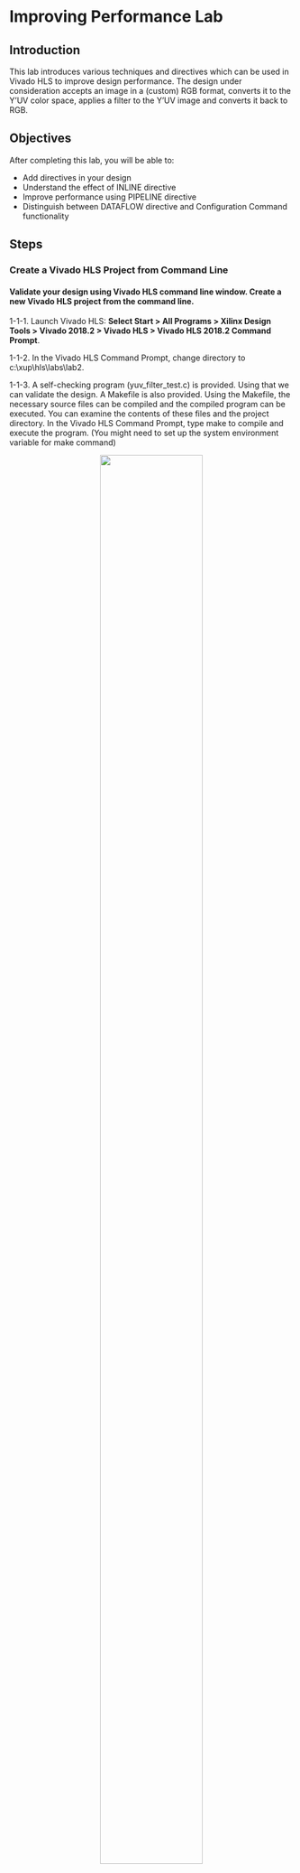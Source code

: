 # Improving Performance Lab

## Introduction

This lab introduces various techniques and directives which can be used in Vivado HLS to improve
design performance. The design under consideration accepts an image in a (custom) RGB format,
converts it to the Y’UV color space, applies a filter to the Y’UV image and converts it back to RGB.

## Objectives

After completing this lab, you will be able to:

* Add directives in your design
* Understand the effect of INLINE directive
* Improve performance using PIPELINE directive
* Distinguish between DATAFLOW directive and Configuration Command functionality

## Steps

### Create a Vivado HLS Project from Command Line

#### Validate your design using Vivado HLS command line window. Create a new Vivado HLS project from the command line.

1-1-1. Launch Vivado HLS: **Select Start > All Programs > Xilinx Design Tools > Vivado 2018.2 > Vivado HLS > Vivado HLS 2018.2 Command Prompt**.

1-1-2. In the Vivado HLS Command Prompt, change directory to c:\xup\hls\labs\lab2.

1-1-3. A self-checking program (yuv_filter_test.c) is provided. Using that we can validate the design. A Makefile is also provided. Using the Makefile, the necessary source files can be compiled and the compiled program can be executed. You can examine the contents of these files and the project directory. In the Vivado HLS Command Prompt, type make to compile and execute the program. (You might need to set up the system environment variable for make command)
    <p align="center">
    <img src ="./images/lab2/Figure1.png" width="60%" height="80%"/>
    </p>
    <p align = "center">
    <i>Validating the design</i>
    </p>
Note that the source files (yuv_filter.c, yuv_filter_test.c, and image_aux.c) were compiled, then
yuv_filter executable program was created, and then it was executed. The program tests the
design and outputs Test Passed message.

1-1-4. A Vivado HLS tcl script file (pynq_yuv_filter.tcl) is provided and can be used to create a Vivado HLS project.

1-1-5. Type vivado_hls –f pynq_yuv_filter.tcl in the Vivado HLS Command Prompt window to create the project targeting the Pynq.

The project will be created and Vivado HLS.log file will be generated.

1-1-6. Open the **vivado_hls.log** file from c:\xup\hls\labs\lab2 using any text editor and observe the following sections:

* Creating directory and project called yuv_filter.prj within it, adding design files to the project, setting solution name as solution1, setting target device, setting desired clock period, and importing the design and testbench files (Figure 2).
* Synthesizing (Generating) the design which involves scheduling and binding of each functions and sub-function (Figure 3).
* Generating RTL of each function and sub-function in SystemC, Verilog, and VHDL languages (Figure 4).
    <p align="center">
    <img src ="./images/lab2/Figure2.png" width="60%" height="80%"/>
    </p>
    <p align = "center">
    <i>Creating project and setting up parameters</i>
    </p>
    <p align="center">
    <img src ="./images/lab2/Figure3.png" width="60%" height="80%"/>
    </p>
    <p align = "center">
    <i>Synthesizing (Generating) the design</i>
    </p>
    <p align="center">
    <img src ="./images/lab2/Figure4.png" width="60%" height="80%"/>
    </p>
    <p align = "center">
    <i>Generating RTL</i>
    </p>
1-1-7. Open the created project (in GUI mode) from the Vivado HLS Command Prompt window, by typing **vivado_hls –p yuv_filter.prj**.

The Vivado HLS will open in GUI mode and the project will be opened.

### Analyze the Created Project and Results

#### 2-1. Open the source file and note that three functions are used. Look at the results and observe that the latencies are undefined (represented by ?).

2-1-1. In Vivado HLS GUI, expand the source folder in the Explorer view and double-click yuv_filter.c
to view the content.

* The design is implemented in 3 functions: rgb2yuv, yuv_scale and yuv2rgb.
* Each of these filter functions iterates over the entire source image (which has maximum dimensions specified in image_aux.h), requiring a single source pixel to produce a pixel in the result image.
* The scale function simply applies individual scale factors, supplied as top-level arguments to the Y’UV components.
* Notice that most of the variables are of user-defined (typedef) and aggregate (e.g. structure, array) types.
* Also notice that the original source used malloc() to dynamically allocate storage for the internal image buffers. While appropriate for such large data structures in software, malloc() is not synthesizable and is not supported by Vivado HLS.
* A viable workaround is conditionally compiled into the code, leveraging the __SYNTHESIS__ macro. Vivado HLS automatically defines the __SYNTHESIS__ macro when reading any code. This ensure the original malloc() code is used outside of synthesis but Vivado HLS will use the workaround when synthesizing.

2-1-2. Expand the **syn > report** folder in the Explorer view and double-click yuv_filter_csynh.rpt entry to open the synthesis report.

2-1-3. Each of the loops in this design has variable bounds – the width and height are defined by
members of input type image_t. When variables bounds are present on loops the total latency of
the loops cannot be determined: this impacts the ability to perform analysis using reports. Hence,
“?” is reported for various latencies.
    <p align="center">
    <img src ="./images/lab2/Figure5.png" width="60%" height="80%"/>
    </p>
    <p align = "center">
    <i>Latency computation</i>
    </p>

### Apply TRIPCOUNT Pragma

#### 3-1 Open the source file and uncomment pragma lines, re-synthesize, and observe the resources used as well as estimated latencies. Answer the questions listed in the detailed section of this step.

3-1-1. To assist in providing loop-latency estimates, Vivado HLS provides a TRIPCOUNT directive
which allows limits on the variables bounds to be specified by the user. In this design, such
directives have been embedded in the source code, in the form of #pragma statements.

3-1-2. Uncomment the #pragma lines (50, 53, 90, 93, 130, 133) to define the loop bounds and save the
file.

3-1-3. Synthesize the design by selecting **Solution > Run C Synthesis > Active Solution**. View the
synthesis report when the process is completed.
    <p align="center">
    <img src ="./images/lab2/Figure6.png" width="60%" height="80%"/>
    </p>
    <p align = "center">
    <i>Latency computation after applying TRIPCOUNT pragma</i>
    </p>
3-1-4. Looking at the report, and answer the following question.

#### Question 1

Estimated clock period:

Worst case latency:

Number of DSP48E used:

Number of BRAMs used:

Number of FFs used:

Number of LUTs used:

3-1-5. Scroll the Console window and note that yuv_scale function is automatically inline into the
yuv_filter function.
    <p align="center">
    <img src ="./images/lab2/Figure7.png" width="60%" height="80%"/>
    </p>
    <p align = "center">
    <i>Vivado HLS automatically inlining function</i>
    </p>
3-1-6. Observe that there are three entries – rgb2yuv.rpt, yuv_filter.rpt, and yuv2rgb.rpt under the syn
report folder in the Explorer view. There is no entry for yuv_scale.rpt since the function was
inlined into the yuv_filter function.

You can access lower level module’s report by either traversing down in the top-level report under
components (under Utilization Estimates > Details > Component) or from the reports container in
the project explorer.

3-1-7. Expand the Summary of loop latency and note the latency and trip count numbers for the
yuv_scale function. Note that the YUV_SCALE_LOOP_Y loop latency is 6X the specified
TRIPCOUNT, implying that 6 cycles are used for each of the iteration of the loop.
    <p align="center">
    <img src ="./images/lab2/Figure8.png" width="60%" height="80%"/>
    </p>
    <p align = "center">
    <i>Loop latency</i>
    </p>
3-1-8. You can verify this by opening an analysis perspective view, expanding the
**YUV_SCALE_LOOP_X** entry, and then expanding the **YUV_SCALE_LOOP_Y** entry.
    <p align="center">
    <img src ="./images/lab2/Figure9.png" width="60%" height="80%"/>
    </p>
    <p align = "center">
    <i>Design analysis view of the YUV_SCALE_LOOP_Y loop</i>
    </p>
3-1-9. In the report tab, expand **Detail > Instance section** of the Utilization Estimates and click on the
**grp_rgb2yuv_fu_244 (rgb2yuv)** entry to open the report.

3-1-10. Answer the following question pertaining to rgb2yuv function.

#### Question 2

Estimated clock period:

Worst case latency:

Number of DSP48E used:

Number of FFs used:

Number of LUTs used:

3-1-11. Similarly, open the yuv2rgb report.

3-1-12. Answer the following question pertaining to yuv2rgb function.

#### Question 3

Estimated clock period:

Worst case latency:

Number of DSP48E used:

Number of FFs used:

Number of LUTs used:

3-1-13. For the rgb2yuv function, in case of Pynq, the worst case latency is reported as 17207041 clock cycles. The reported latency can be estimated as follows.

* RGB2YUV_LOOP_Y total loop latency = 7 x 1280 = 8960 cycles
* 1 entry and 1 exit clock for loop RGB2YUV_LOOP_Y = 8962 cycles
* RGB2YUV_LOOP_X loop body latency = 10242 cycles
* RGB2YUV_LOOP_X total loop latency = 8962 x 1920 =17207040 cycles
* 1 exit clock for the loop = 17207041 cycle

### Turn OFF INLINE and Apply PIPELINE Directive

#### 4-1. Create a new solution by copying the previous solution settings. Prevent the automatic INLINE and apply PIPELINE directive. Generate the solution and understand the output.

4-1-1. Select **Project > New Solution** or click on the button from the tools bar buttons.

4-1-2. A Solution Configuration dialog box will appear. Note that the check boxes of Copy existing
directives from solution and Copy custom constraints directives from solution are checked with
Solution1 selected. Click the **Finish** button to create a new solution with the default settings.
    <p align="center">
    <img src ="./images/lab2/Figure10.png" width="60%" height="80%"/>
    </p>
    <p align = "center">
    <i>Creating a new Solution after copying the existing solution</i>
    </p>
4-1-3. Make sure that the **yuv_filter.c** source is opened and visible in the information pane, and click on
the **Directive** tab.

4-1-4. Select function **yuv_scale** in the directives pane, right-click on it and select Insert Directive...

4-1-5. Click on the drop-down button of the Directive field. A pop-up menu shows up listing various
directives. Select **INLINE** directive.

4-1-6. In the Vivado HLS Directive Editor dialog box, click on the **off** option to turn OFF the automatic
inlining. Make sure that the Directive File is selected as destination. Click **OK**.
    <p align="center">
    <img src ="./images/lab2/Figure11.png" width="60%" height="80%"/>
    </p>
    <p align = "center">
    <i>Turning OFF the inlining function</i>
    </p>

* When an object (function or loop) is pipelined, all the loops below it, down through the hierarchy, will be automatically unrolled.
* In order for a loop to be unrolled it must have fixed bounds: all the loops in this design have variable bounds, defined by an input argument variable to the top-level function.
* Note that the TRIPCOUNT directive on the loops only influences reporting, it does not set bounds for synthesis.
* Neither the top-level function nor any of the sub-functions are pipelined in this example.
* The pipeline directive must be applied to the inner-most loop in each function – the innermost loops have no variable-bounded loops inside of them which are required to be unrolled and the outer loop will simply keep the inner loop fed with data

4-1-7. Expand the yuv_scale in the Directives tab, right-click on YUV_SCALE_LOOP_Y object and select insert directives …, and select **PIPELINE** as the directive.

4-1-8. Leave II (Initiation Interval) blank as Vivado HLS will try for an II=1, one new input every clock
cycle.

4-1-9. Click OK.

4-1-10. Similarly, apply the PIPELINE directive to YUV2RGB_LOOP_Y and RGB2YUV_LOOP_Y objects.
At this point, the Directive tab should look like as follows.
    <p align="center">
    <img src ="./images/lab2/Figure12.png" width="60%" height="80%"/>
    </p>
    <p align = "center">
    <i>PIPELINE directive applied</i>
    </p>

4-1-11. Click on the **Synthesis** button.

4-1-12. When the synthesis is completed, select **Project > Compare Reports…** to compare the two solutions

4-1-13. Select Solution1 and Solution2 from the **Available Reports**, and click on the **Add>> button**.

4-1-14. Observe that the latency reduced.
    <p align="center">
    <img src ="./images/lab2/Figure13.png" width="60%" height="80%"/>
    </p>
    <p align = "center">
    <i>Performance comparison after pipelining</i>
    </p>
In Solution1, the total loop latency of the inner-most loop was loop_body_latency x loop iteration
count, whereas in Solution2 the new total loop latency of the inner-most loop is
loop_body_latency + loop iteration count.

4-1-15. Scroll down in the comparison report to view the resources utilization. Observe that the FFs,
LUTs, and DSP48E utilization increased whereas BRAM remained same.
    <p align="center">
    <img src ="./images/lab2/Figure14.png" width="60%" height="80%"/>
    </p>
    <p align = "center">
    <i>Resources utilization after pipelining</i>
    </p>

### Apply DATAFLOW Directive and Configuration Command

#### 5-1. Create a new solution by copying the previous solution (Solution2) settings. Apply DATAFLOW directive. Generate the solution and understand the output.

5-1-1. Select **Project > New Solution** or click on button from the tools bar.

5-1-2. A Solution Configuration dialog box will appear. Click the **Finish** button (with copy from Solution2
selected).

5-1-3. Close all inactive solution windows by selecting **Project > Close Inactive Solution Tabs**.

5-1-4. Make sure that the yuv_filter.c source is opened in the information pane and select the Directive
tab.

5-1-5. Select function yuv_filter in the directives pane, right-click on it and select Insert Directive...

5-1-6. A pop-up menu shows up listing various directives. Select **DATAFLOW** directive and click OK.

5-1-7. Click on the **Synthesis** button.

5-1-8. When the synthesis is completed, the synthesis report is automatically opened.

5-1-9. Observe additional information, Dataflow Type, in the Performance Estimates section is
mentioned.
    <p align="center">
    <img src ="./images/lab2/Figure15.png" width="60%" height="80%"/>
    </p>
    <p align = "center">
    <i>Performance estimate after DATAFLOW directive applied</i>
    </p>
    
* The Dataflow pipeline throughput indicates the number of clocks cycles between each set of
inputs reads. If this throughput value is less than the design latency it indicates the design
can start processing new inputs before the currents input data are output.
* While the overall latencies haven’t changed significantly, the dataflow throughput is showing
that the design can achieve close to the theoretical limit (1920x1280 = 2457600) of
processing one pixel every clock cycle.    

5-1-10. Scrolling down into the Utilization Estimates, observe that the number of BRAMs required has
doubled. This is due to the default dataflow ping-pong buffering.
    <p align="center">
    <img src ="./images/lab2/Figure16.png" width="60%" height="80%"/>
    </p>
    <p align = "center">
    <i>Resource estimate with DATAFLOW directive applied</i>
    </p>
    
* When DATAFLOW optimization is performed, memory buffers are automatically inserted
between the functions to ensure the next function can begin operation before the previous
function has finished. The default memory buffers are ping-pong buffers sized to fully
accommodate the largest producer or consumer array.
* Vivado HLS allows the memory buffers to be the default ping-pong buffers or FIFOs. Since
this design has data accesses which are fully sequential, FIFOs can be used. Another
advantage to using FIFOs is that the size of the FIFOs can be directly controlled (not possible
in ping-pong buffers where random accesses are allowed).

5-1-11. The memory buffers type can be selected using Vivado HLS Configuration command.

#### 5-2. Apply Dataflow configuration command, generate the solution, and observe the improved resources utilization.

5-2-1. Select **Solution > Solution Settings…** to access the configuration command settings.

5-2-2. In the Configuration Settings dialog box, select **General** and click the **Add…** button.

5-2-3. Select config_dataflow as the command using the drop-down button and **fifo** as the
default_channel. Enter **2** as the fifo_depth. Click OK.
    <p align="center">
    <img src ="./images/lab2/Figure17.png" width="60%" height="80%"/>
    </p>
    <p align = "center">
    <i>Selecting Dataflow configuration command and FIFO as buffer</i>
    </p>
5-2-4. Click OK again.

5-2-5. Click on the Synthesis button.

5-2-6. When the synthesis is completed, the synthesis report is automatically opened.

5-2-7. Note that the performance parameter has not changed; however, resource estimates show that
the design is not using any BRAM and other resources (FF, LUT) usage has also reduced.
    <p align="center">
    <img src ="./images/lab2/Figure18.png" width="60%" height="80%"/>
    </p>
    <p align = "center">
    <i>Resource estimation after Dataflow configuration command</i>
    </p>

### Export and Implement the Design in Vivado HLS

#### 6-1. In Vivado HLS, export the design, selecting VHDL as a language, and run the implementation by selecting Evaluate option.

6-1-1. In Vivado HLS, select **Solution > Export RTL** or click on the button on tools bar to open the dialog box so the desired implementation can be run.

An Export RTL Dialog box will open.

6-1-2. Click on the drop-down button of the **Evaluate Generated RTL** field and select **VHDL** as the
language and click on the Vivado synthesis, place and route check box underneath.

6-1-3. Click OK and the implementation run will begin. You can observe the progress in the Vivado HLS
Console window. When the run is completed the implementation report will be displayed in the
information pane.
    <p align="center">
    <img src ="./images/lab2/Figure19.png" width="60%" height="80%"/>
    </p>
    <p align = "center">
    <i>Implementation results in Vivado HLS</i>
    </p>
6-1-4. Close Vivado HLS by selecting File > Exit.

## Conclusion

In this lab, you learned that even though this design could not be pipelined at the top-level, a strategy of
pipelining the individual loops and then using dataflow optimization to make the functions operate in
parallel was able to achieve the same high throughput, processing one pixel per clock. When
DATAFLOW directive is applied, the default memory buffers (of ping-pong type) are automatically
inserted between the functions. Using the fact that the design used only sequential (streaming) data
accesses allowed the costly memory buffers associated with dataflow optimization to be replaced with
simple 2 element FIFOs using the Dataflow command configuration.


### Answer

1. Answer the following questions for yuv_filter:

Estimated clock period: 10.85 ns 

Worst case latency: 51621125 

Number of DSP48E used: 6

Number of BRAMs used: 12288

Number of FFs used: 688 

Number of LUTs used: 1482 

2. Answer the following questions rgb2yuv:

Estimated clock period: 10.28 ns 

Worst case latency: 17207041 

Number of DSP48E used: 3

Number of FFs used: 203 

Number of LUTs used: 514 

3. Answer the following questions for yuv2rgb:

Estimated clock period: 10.85 ns 

Worst case latency: 19664641 

Number of DSP48E used: 3

Number of FFs used: 195 

Number of LUTs used: 438 




